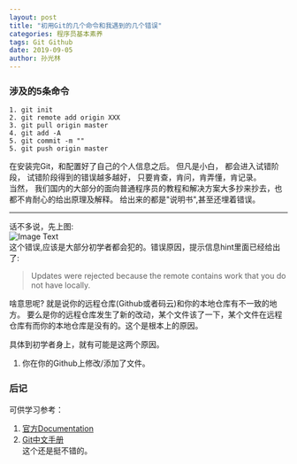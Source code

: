 ```yaml
---
layout: post
title: "初用Git的几个命令和我遇到的几个错误"
categories: 程序员基本素养
tags: Git Github
date: 2019-09-05
author: 孙光林
---
```


### 涉及的5条命令
```git
1. git init
2. git remote add origin XXX
3. git pull origin master
4. git add -A
5. git commit -m ""
5. git push origin master
```
在安装完Git，和配置好了自己的个人信息之后。 但凡是小白， 都会进入试错阶段， 试错阶段得到的错误越多越好， 只要肯查，肯问，肯弄懂，肯记录。  
当然， 我们国内的大部分的面向普通程序员的教程和解决方案大多抄来抄去，也都不肯耐心的给出原理及解释。 给出来的都是"说明书",甚至还埋着错误。
***




话不多说，先上图:  
![Image Text]()  
这个错误,应该是大部分初学者都会犯的。错误原因，提示信息hint里面已经给出了:  
> Updates were rejected because the remote contains work that you do not have locally. 

啥意思呢? 就是说你的远程仓库(Github或者码云)和你的本地仓库有不一致的地方。 要么是你的远程仓库发生了新的改动，某个文件该了一下，某个文件在远程仓库有而你的本地仓库是没有的。这个是根本上的原因。  

具体到初学者身上，就有可能是这两个原因。

1. 你在你的Github上修改/添加了文件。 
### 后记
可供学习参考：  
1. <a href="https://git-scm.com/doc" target="_blank">官方Documentation</a>
2. <a href="https://readthedocs.org/projects/git-reference/" target="_blank">Git中文手册</a>  
这个还是挺不错的。 